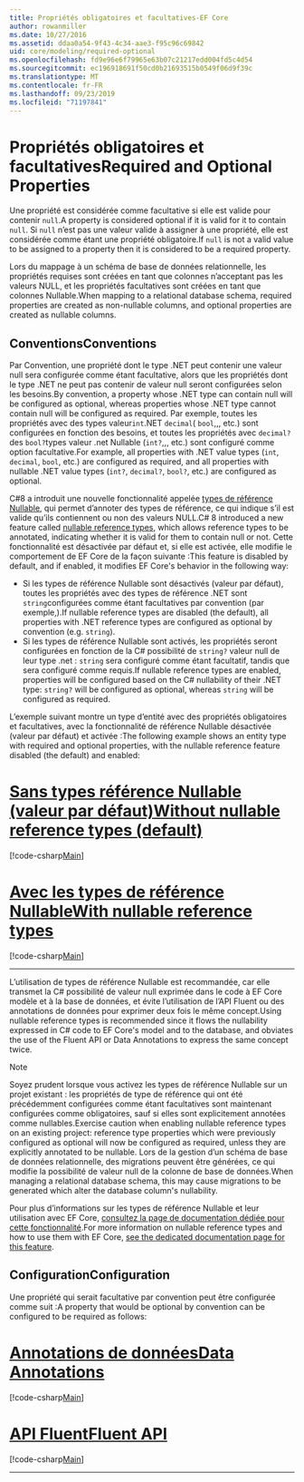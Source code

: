 ```yaml
---
title: Propriétés obligatoires et facultatives-EF Core
author: rowanmiller
ms.date: 10/27/2016
ms.assetid: ddaa0a54-9f43-4c34-aae3-f95c96c69842
uid: core/modeling/required-optional
ms.openlocfilehash: fd9e96e6f79965e63b07c21217edd004fd5c4d54
ms.sourcegitcommit: ec196918691f50cd0b21693515b0549f06d9f39c
ms.translationtype: MT
ms.contentlocale: fr-FR
ms.lasthandoff: 09/23/2019
ms.locfileid: "71197841"
---
```

# <a name="required-and-optional-properties"></a><span data-ttu-id="8b6e5-102">Propriétés obligatoires et facultatives</span><span class="sxs-lookup"><span data-stu-id="8b6e5-102">Required and Optional Properties</span></span>

<span data-ttu-id="8b6e5-103">Une propriété est considérée comme facultative si elle est valide pour contenir `null`.</span><span class="sxs-lookup"><span data-stu-id="8b6e5-103">A property is considered optional if it is valid for it to contain `null`.</span></span> <span data-ttu-id="8b6e5-104">Si `null` n’est pas une valeur valide à assigner à une propriété, elle est considérée comme étant une propriété obligatoire.</span><span class="sxs-lookup"><span data-stu-id="8b6e5-104">If `null` is not a valid value to be assigned to a property then it is considered to be a required property.</span></span>

<span data-ttu-id="8b6e5-105">Lors du mappage à un schéma de base de données relationnelle, les propriétés requises sont créées en tant que colonnes n’acceptant pas les valeurs NULL, et les propriétés facultatives sont créées en tant que colonnes Nullable.</span><span class="sxs-lookup"><span data-stu-id="8b6e5-105">When mapping to a relational database schema, required properties are created as non-nullable columns, and optional properties are created as nullable columns.</span></span>

## <a name="conventions"></a><span data-ttu-id="8b6e5-106">Conventions</span><span class="sxs-lookup"><span data-stu-id="8b6e5-106">Conventions</span></span>

<span data-ttu-id="8b6e5-107">Par Convention, une propriété dont le type .NET peut contenir une valeur null sera configurée comme étant facultative, alors que les propriétés dont le type .NET ne peut pas contenir de valeur null seront configurées selon les besoins.</span><span class="sxs-lookup"><span data-stu-id="8b6e5-107">By convention, a property whose .NET type can contain null will be configured as optional, whereas properties whose .NET type cannot contain null will be configured as required.</span></span> <span data-ttu-id="8b6e5-108">Par exemple, toutes les propriétés avec des types valeur`int`.NET `decimal`( `bool`,,, etc.) sont configurées en fonction des besoins, et toutes les propriétés avec `decimal?`des `bool?`types valeur .net Nullable (`int?`,,, etc.) sont configuré comme option facultative.</span><span class="sxs-lookup"><span data-stu-id="8b6e5-108">For example, all properties with .NET value types (`int`, `decimal`, `bool`, etc.) are configured as required, and all properties with nullable .NET value types (`int?`, `decimal?`, `bool?`, etc.) are configured as optional.</span></span>

<span data-ttu-id="8b6e5-109">C#8 a introduit une nouvelle fonctionnalité appelée [types de référence Nullable](/dotnet/csharp/tutorials/nullable-reference-types), qui permet d’annoter des types de référence, ce qui indique s’il est valide qu’ils contiennent ou non des valeurs NULL.</span><span class="sxs-lookup"><span data-stu-id="8b6e5-109">C# 8 introduced a new feature called [nullable reference types](/dotnet/csharp/tutorials/nullable-reference-types), which allows reference types to be annotated, indicating whether it is valid for them to contain null or not.</span></span> <span data-ttu-id="8b6e5-110">Cette fonctionnalité est désactivée par défaut et, si elle est activée, elle modifie le comportement de EF Core de la façon suivante :</span><span class="sxs-lookup"><span data-stu-id="8b6e5-110">This feature is disabled by default, and if enabled, it modifies EF Core's behavior in the following way:</span></span>

* <span data-ttu-id="8b6e5-111">Si les types de référence Nullable sont désactivés (valeur par défaut), toutes les propriétés avec des types de référence .NET sont `string`configurées comme étant facultatives par convention (par exemple,).</span><span class="sxs-lookup"><span data-stu-id="8b6e5-111">If nullable reference types are disabled (the default), all properties with .NET reference types are configured as optional by convention (e.g. `string`).</span></span>
* <span data-ttu-id="8b6e5-112">Si les types de référence Nullable sont activés, les propriétés seront configurées en fonction de la C# possibilité de `string?` valeur null de leur type .net : `string` sera configuré comme étant facultatif, tandis que sera configuré comme requis.</span><span class="sxs-lookup"><span data-stu-id="8b6e5-112">If nullable reference types are enabled, properties will be configured based on the C# nullability of their .NET type: `string?` will be configured as optional, whereas `string` will be configured as required.</span></span>

<span data-ttu-id="8b6e5-113">L’exemple suivant montre un type d’entité avec des propriétés obligatoires et facultatives, avec la fonctionnalité de référence Nullable désactivée (valeur par défaut) et activée :</span><span class="sxs-lookup"><span data-stu-id="8b6e5-113">The following example shows an entity type with required and optional properties, with the nullable reference feature disabled (the default) and enabled:</span></span>

# <a name="without-nullable-reference-types-defaulttabwithout-nrt"></a>[<span data-ttu-id="8b6e5-114">Sans types référence Nullable (valeur par défaut)</span><span class="sxs-lookup"><span data-stu-id="8b6e5-114">Without nullable reference types (default)</span></span>](#tab/without-nrt)

[!code-csharp[Main](../../../samples/core/Miscellaneous/NullableReferenceTypes/CustomerWithoutNullableReferenceTypes.cs?name=Customer&highlight=4-8)]

# <a name="with-nullable-reference-typestabwith-nrt"></a>[<span data-ttu-id="8b6e5-115">Avec les types de référence Nullable</span><span class="sxs-lookup"><span data-stu-id="8b6e5-115">With nullable reference types</span></span>](#tab/with-nrt)

[!code-csharp[Main](../../../samples/core/Miscellaneous/NullableReferenceTypes/Customer.cs?name=Customer&highlight=4-6)]

***

<span data-ttu-id="8b6e5-116">L’utilisation de types de référence Nullable est recommandée, car elle transmet la C# possibilité de valeur null exprimée dans le code à EF Core modèle et à la base de données, et évite l’utilisation de l’API Fluent ou des annotations de données pour exprimer deux fois le même concept.</span><span class="sxs-lookup"><span data-stu-id="8b6e5-116">Using nullable reference types is recommended since it flows the nullability expressed in C# code to EF Core's model and to the database, and obviates the use of the Fluent API or Data Annotations to express the same concept twice.</span></span>

> [!NOTE]
> <span data-ttu-id="8b6e5-117">Soyez prudent lorsque vous activez les types de référence Nullable sur un projet existant : les propriétés de type de référence qui ont été précédemment configurées comme étant facultatives sont maintenant configurées comme obligatoires, sauf si elles sont explicitement annotées comme nullables.</span><span class="sxs-lookup"><span data-stu-id="8b6e5-117">Exercise caution when enabling nullable reference types on an existing project: reference type properties which were previously configured as optional will now be configured as required, unless they are explicitly annotated to be nullable.</span></span> <span data-ttu-id="8b6e5-118">Lors de la gestion d’un schéma de base de données relationnelle, des migrations peuvent être générées, ce qui modifie la possibilité de valeur null de la colonne de base de données.</span><span class="sxs-lookup"><span data-stu-id="8b6e5-118">When managing a relational database schema, this may cause migrations to be generated which alter the database column's nullability.</span></span>

<span data-ttu-id="8b6e5-119">Pour plus d’informations sur les types de référence Nullable et leur utilisation avec EF Core, [consultez la page de documentation dédiée pour cette fonctionnalité](xref:core/miscellaneous/nullable-reference-types).</span><span class="sxs-lookup"><span data-stu-id="8b6e5-119">For more information on nullable reference types and how to use them with EF Core, [see the dedicated documentation page for this feature](xref:core/miscellaneous/nullable-reference-types).</span></span>

## <a name="configuration"></a><span data-ttu-id="8b6e5-120">Configuration</span><span class="sxs-lookup"><span data-stu-id="8b6e5-120">Configuration</span></span>

<span data-ttu-id="8b6e5-121">Une propriété qui serait facultative par convention peut être configurée comme suit :</span><span class="sxs-lookup"><span data-stu-id="8b6e5-121">A property that would be optional by convention can be configured to be required as follows:</span></span>

# <a name="data-annotationstabdata-annotations"></a>[<span data-ttu-id="8b6e5-122">Annotations de données</span><span class="sxs-lookup"><span data-stu-id="8b6e5-122">Data Annotations</span></span>](#tab/data-annotations)

[!code-csharp[Main](../../../samples/core/Modeling/DataAnnotations/Required.cs?highlight=14)]

# <a name="fluent-apitabfluent-api"></a>[<span data-ttu-id="8b6e5-123">API Fluent</span><span class="sxs-lookup"><span data-stu-id="8b6e5-123">Fluent API</span></span>](#tab/fluent-api) 

[!code-csharp[Main](../../../samples/core/Modeling/FluentAPI/Required.cs?highlight=11-13)]

***